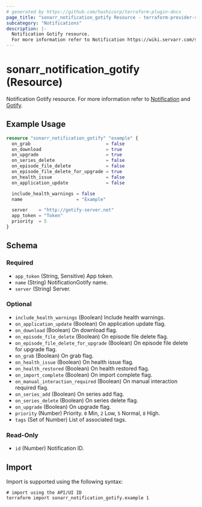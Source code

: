 ```yaml
---
# generated by https://github.com/hashicorp/terraform-plugin-docs
page_title: "sonarr_notification_gotify Resource - terraform-provider-sonarr"
subcategory: "Notifications"
description: |-
  Notification Gotify resource.
  For more information refer to Notification https://wiki.servarr.com/sonarr/settings#connect and Gotify https://wiki.servarr.com/sonarr/supported#gotify.
---
```


# sonarr_notification_gotify (Resource)

<!-- subcategory:Notifications -->
Notification Gotify resource.
For more information refer to [Notification](https://wiki.servarr.com/sonarr/settings#connect) and [Gotify](https://wiki.servarr.com/sonarr/supported#gotify).

## Example Usage

```terraform
resource "sonarr_notification_gotify" "example" {
  on_grab                            = false
  on_download                        = true
  on_upgrade                         = true
  on_series_delete                   = false
  on_episode_file_delete             = false
  on_episode_file_delete_for_upgrade = true
  on_health_issue                    = false
  on_application_update              = false

  include_health_warnings = false
  name                    = "Example"

  server    = "http://gotify-server.net"
  app_token = "Token"
  priority  = 5
}
```

<!-- schema generated by tfplugindocs -->
## Schema

### Required

- `app_token` (String, Sensitive) App token.
- `name` (String) NotificationGotify name.
- `server` (String) Server.

### Optional

- `include_health_warnings` (Boolean) Include health warnings.
- `on_application_update` (Boolean) On application update flag.
- `on_download` (Boolean) On download flag.
- `on_episode_file_delete` (Boolean) On episode file delete flag.
- `on_episode_file_delete_for_upgrade` (Boolean) On episode file delete for upgrade flag.
- `on_grab` (Boolean) On grab flag.
- `on_health_issue` (Boolean) On health issue flag.
- `on_health_restored` (Boolean) On health restored flag.
- `on_import_complete` (Boolean) On import complete flag.
- `on_manual_interaction_required` (Boolean) On manual interaction required flag.
- `on_series_add` (Boolean) On series add flag.
- `on_series_delete` (Boolean) On series delete flag.
- `on_upgrade` (Boolean) On upgrade flag.
- `priority` (Number) Priority. `0` Min, `2` Low, `5` Normal, `8` High.
- `tags` (Set of Number) List of associated tags.

### Read-Only

- `id` (Number) Notification ID.

## Import

Import is supported using the following syntax:

```shell
# import using the API/UI ID
terraform import sonarr_notification_gotify.example 1
```
